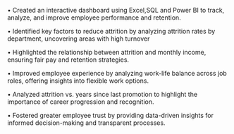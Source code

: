 • Created an interactive dashboard using Excel,SQL and Power BI to track, analyze, and improve employee performance and retention.

• Identified key factors to reduce attrition by analyzing attrition rates by department, uncovering areas with high turnover

• Highlighted the relationship between attrition and monthly income, ensuring fair pay and retention strategies.

• Improved employee experience by analyzing work-life balance across job roles, offering insights into flexible work options.

• Analyzed attrition vs. years since last promotion to highlight the importance of career progression and recognition.

• Fostered greater employee trust by providing data-driven insights for informed decision-making and transparent processes.
